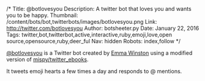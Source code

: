 /*
Title: @botlovesyou
Description: A twitter bot that loves you and wants you to be happy.
Thumbnail: /content/bots/bot,twitterbots/images/botlovesyou.png
Link: http://twitter.com/botlovesyou
Author: botsheeter.py
Date: January 22, 2016
Tags: twitter,bot,twitterbot,active,interactive,ruby,emoji,love,open source,opensource,ruby,deer_ful
Nav: hidden
Robots: index,follow
*/

[@botlovesyou](https://twitter.com/botlovesyou) is a Twitter bot created by [Emma Winston](https://twitter.com/deer_ful) using a modified version of [mispy/twitter_ebooks](https://github.com/mispy/twitter_ebooks).

It tweets emoji hearts a few times a day and responds to @ mentions.
